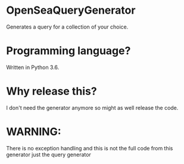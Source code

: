 # OpenSeaQueryGenerator
Generates a query for a collection of your choice.
# Programming language?
Written in Python 3.6.
# Why release this?
I don't need the generator anymore so might as well release the code.
# WARNING:
There is no exception handling and this is not the full code from this generator just the query generator
